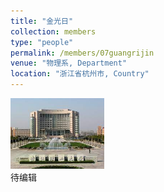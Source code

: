 ```yaml
---
title: "金光日"
collection: members
type: "people"
permalink: /members/07guangrijin
venue: "物理系, Department"
location: "浙江省杭州市, Country"
---
```


<img src='/images/profile.png' width='150' ><br>
待编辑

